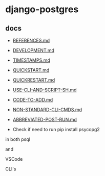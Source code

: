 # django-postgres

docs
----
- [REFERENCES.md](docs/REFERENCES.md)
- [DEVELOPMENT.md](docs/DEVELOPMENT.md)
- [TIMESTAMPS.md](docs/TIMESTAMPS.md)
- [QUICKSTART.md](docs/QUICKSTART.md)
- [QUICKRESTART.md](docs/QUICKRESTART.md)
- [USE-CLI-AND-SCRIPT-SH.md](docs/USE-CLI-AND-SCRIPT-SH.md)
- [CODE-TO-ADD.md](docs/CODE-TO-ADD.md)
- [NON-STANDARD-CLI-CMDS.md](docs/NON-STANDARD-CLI-CMDS.md)
- [ABBREVIATED-POST-RUN.md](docs/ABBREVIATED-POST-RUN.md)

- Check if need to run
pip install psycopg2

in both
psql

and 

VSCode 

CLI's